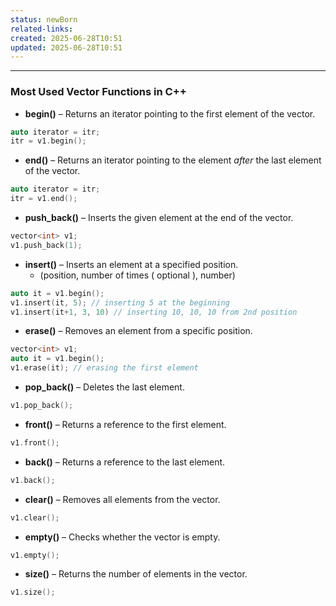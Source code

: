 ```yaml
---
status: newBorn
related-links: 
created: 2025-06-28T10:51
updated: 2025-06-28T10:51
---
```

---

### Most Used Vector Functions in C++

* **begin()** – Returns an iterator pointing to the first element of the vector.

```cpp
auto iterator = itr;
itr = v1.begin();
```

* **end()** – Returns an iterator pointing to the element *after* the last element of the vector.

```cpp
auto iterator = itr;
itr = v1.end();
```

* **push\_back()** – Inserts the given element at the end of the vector.

```cpp
vector<int> v1;
v1.push_back(1);
```

* **insert()** – Inserts an element at a specified position.
	* (position, number of times ( optional ), number)

```cpp
auto it = v1.begin();
v1.insert(it, 5); // inserting 5 at the beginning
v1.insert(it+1, 3, 10) // inserting 10, 10, 10 from 2nd position
```

* **erase()** – Removes an element from a specific position.

```cpp
vector<int> v1;
auto it = v1.begin();
v1.erase(it); // erasing the first element
```

* **pop\_back()** – Deletes the last element.

```cpp
v1.pop_back();
```

* **front()** – Returns a reference to the first element.

```cpp
v1.front();
```

* **back()** – Returns a reference to the last element.

```cpp
v1.back();
```

* **clear()** – Removes all elements from the vector.

```cpp
v1.clear();
```

* **empty()** – Checks whether the vector is empty.

```cpp
v1.empty();
```

* **size()** – Returns the number of elements in the vector.

```cpp
v1.size();
```


